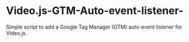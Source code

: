 # Video.js-GTM-Auto-event-listener-
Simple script to add a Google Tag Manager (GTM) auto-event listener for Video.js.
